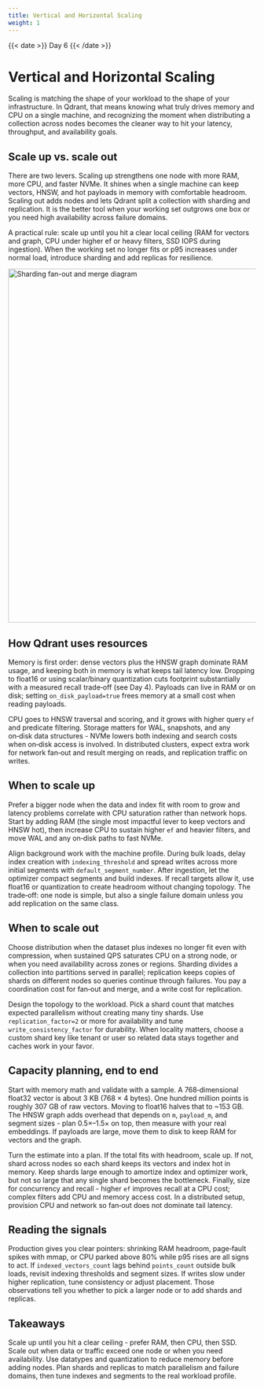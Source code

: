 ```yaml
---
title: Vertical and Horizontal Scaling
weight: 1
---
```


{{< date >}} Day 6 {{< /date >}}

# Vertical and Horizontal Scaling

Scaling is matching the shape of your workload to the shape of your infrastructure. In Qdrant, that means knowing what truly drives memory and CPU on a single machine, and recognizing the moment when distributing a collection across nodes becomes the cleaner way to hit your latency, throughput, and availability goals.

## Scale up vs. scale out

There are two levers. Scaling up strengthens one node with more RAM, more CPU, and faster NVMe. It shines when a single machine can keep vectors, HNSW, and hot payloads in memory with comfortable headroom. Scaling out adds nodes and lets Qdrant split a collection with sharding and replication. It is the better tool when your working set outgrows one box or you need high availability across failure domains.

A practical rule: scale up until you hit a clear local ceiling (RAM for vectors and graph, CPU under higher ef or heavy filters, SSD IOPS during ingestion). When the working set no longer fits or p95 increases under normal load, introduce sharding and add replicas for resilience.

<img src="/documentation/guides/collection-config-guide/shards.png" width="720" alt="Sharding fan-out and merge diagram">

## How Qdrant uses resources

Memory is first order: dense vectors plus the HNSW graph dominate RAM usage, and keeping both in memory is what keeps tail latency low. Dropping to float16 or using scalar/binary quantization cuts footprint substantially with a measured recall trade‑off (see Day 4). Payloads can live in RAM or on disk; setting `on_disk_payload=true` frees memory at a small cost when reading payloads.

CPU goes to HNSW traversal and scoring, and it grows with higher query `ef` and predicate filtering. Storage matters for WAL, snapshots, and any on‑disk data structures - NVMe lowers both indexing and search costs when on‑disk access is involved. In distributed clusters, expect extra work for network fan‑out and result merging on reads, and replication traffic on writes.

## When to scale up

Prefer a bigger node when the data and index fit with room to grow and latency problems correlate with CPU saturation rather than network hops. Start by adding RAM (the single most impactful lever to keep vectors and HNSW hot), then increase CPU to sustain higher `ef` and heavier filters, and move WAL and any on‑disk paths to fast NVMe.

Align background work with the machine profile. During bulk loads, delay index creation with `indexing_threshold` and spread writes across more initial segments with `default_segment_number`. After ingestion, let the optimizer compact segments and build indexes. If recall targets allow it, use float16 or quantization to create headroom without changing topology. The trade‑off: one node is simple, but also a single failure domain unless you add replication on the same class.

## When to scale out

Choose distribution when the dataset plus indexes no longer fit even with compression, when sustained QPS saturates CPU on a strong node, or when you need availability across zones or regions. Sharding divides a collection into partitions served in parallel; replication keeps copies of shards on different nodes so queries continue through failures. You pay a coordination cost for fan‑out and merge, and a write cost for replication.

Design the topology to the workload. Pick a shard count that matches expected parallelism without creating many tiny shards. Use `replication_factor=2` or more for availability and tune `write_consistency_factor` for durability. When locality matters, choose a custom shard key like tenant or user so related data stays together and caches work in your favor.

## Capacity planning, end to end

Start with memory math and validate with a sample. A 768‑dimensional float32 vector is about 3 KB (768 × 4 bytes). One hundred million points is roughly 307 GB of raw vectors. Moving to float16 halves that to ~153 GB. The HNSW graph adds overhead that depends on `m`, `payload_m`, and segment sizes - plan 0.5×–1.5× on top, then measure with your real embeddings. If payloads are large, move them to disk to keep RAM for vectors and the graph.

Turn the estimate into a plan. If the total fits with headroom, scale up. If not, shard across nodes so each shard keeps its vectors and index hot in memory. Keep shards large enough to amortize index and optimizer work, but not so large that any single shard becomes the bottleneck. Finally, size for concurrency and recall - higher `ef` improves recall at a CPU cost; complex filters add CPU and memory access cost. In a distributed setup, provision CPU and network so fan‑out does not dominate tail latency.

## Reading the signals

Production gives you clear pointers: shrinking RAM headroom, page‑fault spikes with mmap, or CPU parked above 80% while p95 rises are all signs to act. If `indexed_vectors_count` lags behind `points_count` outside bulk loads, revisit indexing thresholds and segment sizes. If writes slow under higher replication, tune consistency or adjust placement. Those observations tell you whether to pick a larger node or to add shards and replicas.

## Takeaways

Scale up until you hit a clear ceiling - prefer RAM, then CPU, then SSD. Scale out when data or traffic exceed one node or when you need availability. Use datatypes and quantization to reduce memory before adding nodes. Plan shards and replicas to match parallelism and failure domains, then tune indexes and segments to the real workload profile. 